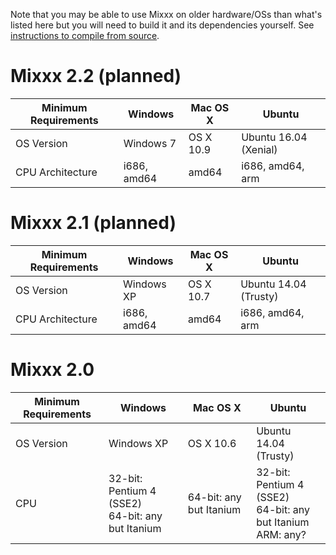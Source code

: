 Note that you may be able to use Mixxx on older hardware/OSs than what's
listed here but you will need to build it and its dependencies yourself.
See [instructions to compile from
source](start#compile_mixxx_from_source_code).

# Mixxx 2.2 (planned)

| Minimum Requirements | Windows     | Mac OS X  | Ubuntu                |
| -------------------- | ----------- | --------- | --------------------- |
| OS Version           | Windows 7   | OS X 10.9 | Ubuntu 16.04 (Xenial) |
| CPU Architecture     | i686, amd64 | amd64     | i686, amd64, arm      |

# Mixxx 2.1 (planned)

| Minimum Requirements | Windows     | Mac OS X  | Ubuntu                |
| -------------------- | ----------- | --------- | --------------------- |
| OS Version           | Windows XP  | OS X 10.7 | Ubuntu 14.04 (Trusty) |
| CPU Architecture     | i686, amd64 | amd64     | i686, amd64, arm      |

# Mixxx 2.0

<table>
<thead>
<tr class="header">
<th>Minimum Requirements</th>
<th>Windows</th>
<th>Mac OS X</th>
<th>Ubuntu</th>
</tr>
</thead>
<tbody>
<tr class="odd">
<td>OS Version</td>
<td>Windows XP</td>
<td>OS X 10.6</td>
<td>Ubuntu 14.04 (Trusty)</td>
</tr>
<tr class="even">
<td>CPU</td>
<td>32-bit: Pentium 4 (SSE2)<br />
64-bit: any but Itanium</td>
<td>64-bit: any but Itanium</td>
<td>32-bit: Pentium 4 (SSE2)<br />
64-bit: any but Itanium<br />
ARM: any?</td>
</tr>
</tbody>
</table>
